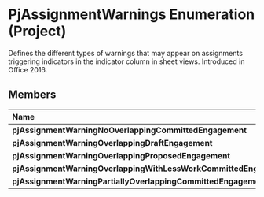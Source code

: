 
# PjAssignmentWarnings Enumeration (Project)

Defines the different types of warnings that may appear on assignments triggering indicators in the indicator column in sheet views. Introduced in Office 2016.


## Members



|**Name**|**Value**|**Description**|
|:-----|:-----|:-----|
|**pjAssignmentWarningNoOverlappingCommittedEngagement**|**1**||
|**pjAssignmentWarningOverlappingDraftEngagement**|**16**||
|**pjAssignmentWarningOverlappingProposedEngagement**|**8**||
|**pjAssignmentWarningOverlappingWithLessWorkCommittedEngagement**|**4**||
|**pjAssignmentWarningPartiallyOverlappingCommittedEngagement**|**2**||
